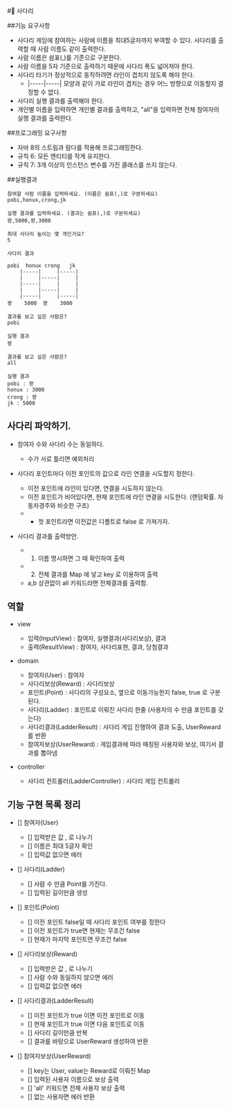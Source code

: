 #🚀 사다리

##기능 요구사항
- 사다리 게임에 참여하는 사람에 이름을 최대5글자까지 부여할 수 있다. 사다리를 출력할 때 사람 이름도 같이 출력한다.
- 사람 이름은 쉼표(,)를 기준으로 구분한다.
- 사람 이름을 5자 기준으로 출력하기 때문에 사다리 폭도 넓어져야 한다.
- 사다리 타기가 정상적으로 동작하려면 라인이 겹치지 않도록 해야 한다.
  - |-----|-----| 모양과 같이 가로 라인이 겹치는 경우 어느 방향으로 이동할지 결정할 수 없다.
- 사다리 실행 결과를 출력해야 한다.
-  개인별 이름을 입력하면 개인별 결과를 출력하고, "all"을 입력하면 전체 참여자의 실행 결과를 출력한다.
    
##프로그래밍 요구사항
- 자바 8의 스트림과 람다를 적용해 프로그래밍한다.
- 규칙 6: 모든 엔티티를 작게 유지한다.
- 규칙 7: 3개 이상의 인스턴스 변수를 가진 클래스를 쓰지 않는다.

##실행결과
<pre><code>참여할 사람 이름을 입력하세요. (이름은 쉼표(,)로 구분하세요)
pobi,honux,crong,jk

실행 결과를 입력하세요. (결과는 쉼표(,)로 구분하세요)
꽝,5000,꽝,3000

최대 사다리 높이는 몇 개인가요?
5

사다리 결과

pobi  honux crong   jk
    |-----|     |-----|
    |     |-----|     |
    |-----|     |     |
    |     |-----|     |
    |-----|     |-----|
꽝    5000  꽝    3000

결과를 보고 싶은 사람은?
pobi

실행 결과
꽝

결과를 보고 싶은 사람은?
all

실행 결과
pobi : 꽝
honux : 3000
crong : 꽝
jk : 5000</code></pre>

## 사다리 파악하기.
- 참여자 수와 사다리 수는 동일하다. 
  - 수가 서로 틀리면 예외처리

- 사다리 포인트마다 이전 포인트의 값으로 라인 연결을 시도할지 정한다.
  - 이전 포인트에 라인이 있다면, 연결을 시도하지 않는다.
  - 이전 포인트가 비어있다면, 현재 포인트에 라인 연결을 시도한다. (랜덤확률. 자동차경주와 비슷한 구조)
  - * 첫 포인트라면 이전값은 디폴트로 false 로 가져가자. 

- 사다리 결과를 출력방안.
  - 1. 이름 명시하면 그 때 확인하여 출력
  - 2. 전체 결과를 Map 에 넣고 key 로 이용하여 출력 
  - a,b 상관없이 all 키워드라면 전체결과를 출력함.
  
  
## 역할
- view
  - 입력(InputView) : 참여자, 실행결과(사다리보상), 결과
  - 출력(ResultView) : 참여자, 사다리표현, 결과, 당첨결과
  
- domain
  - 참여자(User) : 참여자
  - 사다리보상(Reward) : 사다리보상
  - 포인트(Point) : 사다리의 구성요소, 옆으로 이동가능한지 false, true 로 구분된다. 
  - 사다리(Ladder) : 포인트로 이뤄진 사다리 한줄 (사용자의 수 만큼 포인트를 갖는다) 
  - 사다리결과(LadderResult) : 사다리 게임 진행하여 결과 도출, UserReward 를 반환  
  - 참여자보상(UserReward) : 게임결과에 따라 매칭된 사용자와 보상, 여기서 결과를 뽑아냄 
  
- controller
  - 사다리 컨트롤러(LadderController) : 사다리 게임 컨트롤러 
  

## 기능 구현 목록 정리 
- [] 참여자(User)
  - [] 입력받은 값 , 로 나누기
  - [] 이름은 최대 5글자 확인
  - [] 입력값 없으면 에러

- [] 사다리(Ladder)
  - [] 사람 수 만큼 Point를 가진다. 
  - [] 입력된 길이만큼 생성

- [] 포인트(Point)
  - [] 이전 포인트 false일 때 사다리 포인트 여부를 정한다
  - [] 이전 포인트가 true면 현재는 무조건 false
  - [] 현재가 마지막 포인트면 무조건 false
  
- [] 사다리보상(Reward)
  - [] 입력받은 값 , 로 나누기
  - [] 사람 수와 동일하지 않으면 에러 
  - [] 입력값 없으면 에러

- [] 사다리결과(LadderResult)
  - [] 이전 포인트가 true 이면 이전 포인트로 이동
  - [] 현재 포인트가 true 이면 다음 포인트로 이동
  - [] 사다리 길이만큼 반복
  - [] 결과를 바탕으로 UserReward 생성하여 반환
  
- [] 참여자보상(UserReward)
  - [] key는 User, value는 Reward로 이뤄진 Map
  - [] 입력된 사용자 이름으로 보상 출력
  - [] 'all' 키워드면 전체 사용자 보상 출력
  - [] 없는 사용자면 에러 반환 